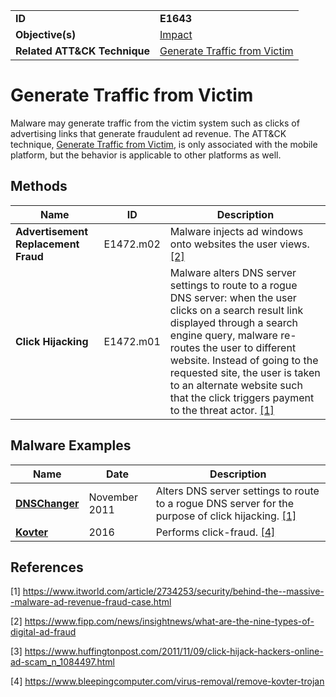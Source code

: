 |||
|---|---|
|**ID**|**E1643**|
|**Objective(s)**|[Impact](../impact)|
|**Related ATT&CK Technique**|[Generate Traffic from Victim](https://attack.mitre.org/techniques/T1643/)|


Generate Traffic from Victim
=======================================
Malware may generate traffic from the victim system such as clicks of advertising links that generate fraudulent ad revenue. The ATT&CK technique, [Generate Traffic from Victim](https://attack.mitre.org/techniques/T1643/), is only associated with the mobile platform, but the behavior is applicable to other platforms as well.

Methods
-------
|Name|ID|Description|
|---|---|---|
|**Advertisement Replacement Fraud**|E1472.m02|Malware injects ad windows onto websites the user views. [[2]](#2)|
|**Click Hijacking**|E1472.m01|Malware alters DNS server settings to route to a rogue DNS server: when the user clicks on a search result link displayed through a search engine query, malware re-routes the user to different website. Instead of going to the requested site, the user is taken to an alternate website such that the click triggers payment to the threat actor. [[1]](#1)|

Malware Examples
----------------
|Name|Date|Description|
|---|---|---|
|[**DNSChanger**](../xample-malware/dnschanger.md)|November 2011|Alters DNS server settings to route to a rogue DNS server for the purpose of click hijacking. [[1]](#1)|
|[**Kovter**](../xample-malware/kovter.md)|2016|Performs click-fraud. [[4]](#4)|

References
----------
<a name="1">[1]</a> https://www.itworld.com/article/2734253/security/behind-the--massive--malware-ad-revenue-fraud-case.html

<a name="2">[2]</a> https://www.fipp.com/news/insightnews/what-are-the-nine-types-of-digital-ad-fraud

<a name="3">[3]</a> https://www.huffingtonpost.com/2011/11/09/click-hijack-hackers-online-ad-scam_n_1084497.html

<a name="4">[4]</a> https://www.bleepingcomputer.com/virus-removal/remove-kovter-trojan
